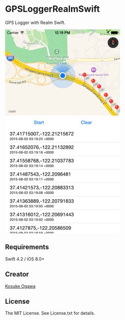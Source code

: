 # GPSLoggerRealmSwift

GPS Logger with Realm Swift.

![](./Screenshot.png)

## Requirements

Swift 4.2 / iOS 8.0+

## Creator

[Kosuke Ogawa](http://www.twitter.com/koogawa)

## License

The MIT License. See License.txt for details.
